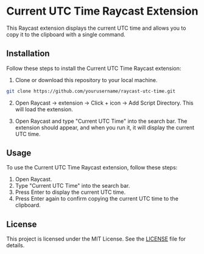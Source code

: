 # Current UTC Time Raycast Extension

This Raycast extension displays the current UTC time and allows you to copy it to the clipboard with a single command.

## Installation

Follow these steps to install the Current UTC Time Raycast extension:

1. Clone or download this repository to your local machine.

```bash
git clone https://github.com/yourusername/raycast-utc-time.git
```

2. Open Raycast -> extension -> Click + icon -> Add Script Directory. This will load the extension.

3. Open Raycast and type "Current UTC Time" into the search bar. The extension should appear, and when you run it, it will display the current UTC time.

## Usage

To use the Current UTC Time Raycast extension, follow these steps:

1. Open Raycast.
2. Type "Current UTC Time" into the search bar.
3. Press Enter to display the current UTC time.
4. Press Enter again to confirm copying the current UTC time to the clipboard.

## License

This project is licensed under the MIT License. See the [LICENSE](LICENSE.md) file for details.